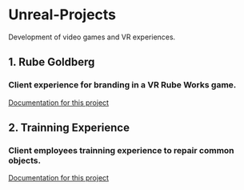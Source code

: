# Unreal-Projects
Development of video games and VR experiences.

## 1. Rube Goldberg
### Client experience for branding in a VR Rube Works game.
[Documentation for this project](Rube-Goldberg/Documentation.md)

## 2. Trainning Experience
### Client employees trainning experience to repair common objects.
[Documentation for this project](Rube-Goldberg/Documentation.md)
